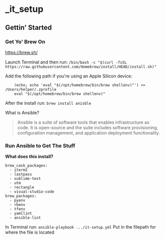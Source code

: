 # _it_setup

<h2>Gettin' Started </h2>

<h3>Get Yo' Brew On </h3>

https://brew.sh/

Launch Terminal and then run: `/bin/bash -c "$(curl -fsSL https://raw.githubusercontent.com/Homebrew/install/HEAD/install.sh)"`

Add the following path if you're using an Apple Silicon device:

```    
    (echo; echo 'eval "$(/opt/homebrew/bin/brew shellenv)"') >> /Users/helper/.zprofile
    eval "$(/opt/homebrew/bin/brew shellenv)"
```

After the install run: `brew install anisble`

What is Ansible?
>Ansible is a suite of software tools that enables infrastructure as code. It is open-source and the suite includes software provisioning, configuration management, and application deployment functionality.

<h3>Run Ansible to Get The Stuff</h3>

**What does this install?**

    brew_cask_packages:
      - iterm2 
      - lastpass
      - sublime-text
      - utm
      - rectangle
      - visual-studio-code
    brew_packages:
      - pyenv
      - rbenv
      - tfenv
      - yamllint
      - ansible-lint

In Terminal run: `ansible-playbook .../it-setup.yml` Put in the filepath for where the file is located